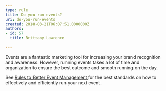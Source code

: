 ```yaml
---
type: rule
title: Do you run events?
uri: do-you-run-events
created: 2018-03-21T06:07:51.0000000Z
authors:
- id: 57
  title: Brittany Lawrence

---
```




<span class='intro'> Events are a fantastic marketing tool for increasing your brand recognition and awareness. However, running events takes a lot of time and organization to ensure the best outcome and smooth running on the day. <br> </span>

<p>See <a href="/_layouts/15/FIXUPREDIRECT.ASPX?WebId=3dfc0e07-e23a-4cbb-aac2-e778b71166a2&amp;TermSetId=07da3ddf-0924-4cd2-a6d4-a4809ae20160&amp;TermId=3e593a39-5f57-4572-99ff-1eba16699e23">Rules to Better Event Management </a>for the best standards on how to effectively and efficiently run your next event.<br>​<br><br></p>


